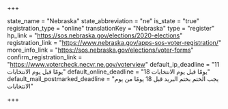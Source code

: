 +++

state_name = "Nebraska"
state_abbreviation = "ne"
is_state = "true"
registration_type = "online"
translationKey = "Nebraska"
type = "register"
hp_link = "https://sos.nebraska.gov/elections/2020-elections"
registration_link = "https://www.nebraska.gov/apps-sos-voter-registration/"
more_info_link = "https://sos.nebraska.gov/elections/voter-forms"
confirm_registration_link = "https://www.votercheck.necvr.ne.gov/voterview"
default_ip_deadline = "11 يومًا قبل يوم الانتخابات"
default_online_deadline = "18 يومًا قبل يوم الانتخابات"
default_mail_postmarked_deadline = "يجب الختم بختم البريد قبل 18 يومًا من يوم الانتخابات"

+++